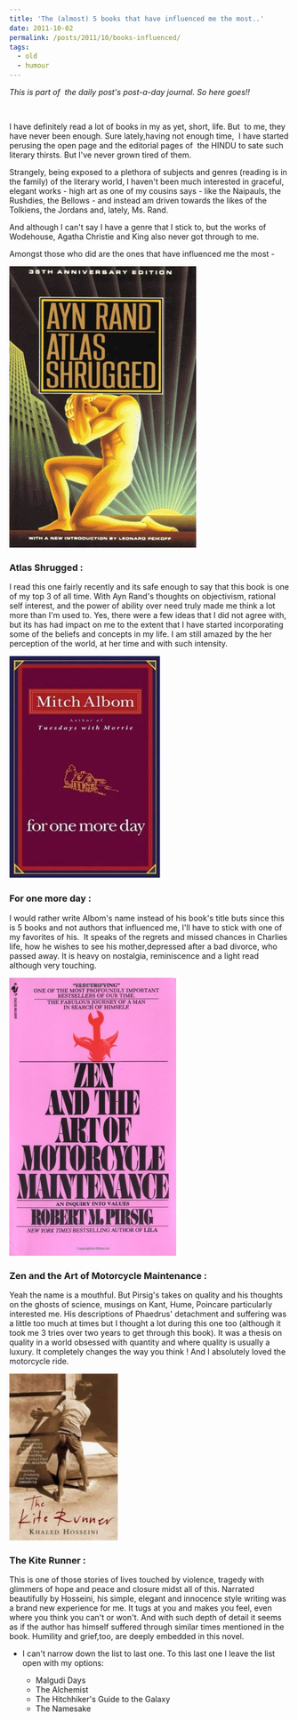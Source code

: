```yaml
---
title: 'The (almost) 5 books that have influenced me the most..'
date: 2011-10-02
permalink: /posts/2011/10/books-influenced/
tags:
  - old
  - humour
---
```

*This is part of  the daily post's post-a-day journal. So here goes!!*

&nbsp;

I have definitely read a lot of books in my as yet, short, life. But  to me, they have never been enough. Sure lately,having not enough time,  I have started perusing the open page and the editorial pages of  the HINDU to sate such literary thirsts. But I've never grown tired of them.

Strangely, being exposed to a plethora of subjects and genres (reading is in the family) of the literary world, I haven't been much interested in graceful, elegant works - high art as one of my cousins says - like the Naipauls, the Rushdies, the Bellows - and instead am driven towards the likes of the Tolkiens, the Jordans and, lately, Ms. Rand.

And although I can't say I have a genre that I stick to, but the works of Wodehouse, Agatha Christie and King also never got through to me.

Amongst those who did are the ones that have influenced me the most -

!["Atlas Shrugged"](/images/2011-10-02/atlasshrugged.jpg)
### Atlas Shrugged : 

I read this one fairly recently and its safe enough to say that this book is one of my top 3 of all time. With Ayn Rand's thoughts on objectivism, rational self interest, and the power of ability over need truly made me think a lot more than I'm used to. Yes, there were a few ideas that I did not agree with, but its has had impact on me to the extent that I have started incorporating some of the beliefs and concepts in my life. I am still amazed by the her perception of the world, at her time and with such intensity.

![For one more day](/images/2011-10-02/foronemoreday.jpg)
### For one more day : 

I would rather write Albom's name instead of his book's title buts since this is 5 books and not authors that influenced me, I'll have to stick with one of my favorites of his.  It speaks of the regrets and missed chances in Charlies life, how he wishes to see his mother,depressed after a bad divorce, who passed away. It is heavy on nostalgia, reminiscence and a light read although very touching.

![Zen and the Art of motorcycle maintenance](/images/2011-10-02/zamm.jpg)
### Zen and the Art of Motorcycle Maintenance : 

Yeah the name is a mouthful. But Pirsig's takes on quality and his thoughts on the ghosts of science, musings on Kant, Hume, Poincare particularly interested me. His descriptions of Phaedrus' detachment and suffering was a little too much at times but I thought a lot during this one too (although it took me 3 tries over two years to get through this book). It was a thesis on quality in a world obsessed with quantity and where quality is usually a luxury. It completely changes the way you think ! And I absolutely loved the motorcycle ride.

![The Kite runner](/images/2011-10-02/thekiterunner.jpg)
### The Kite Runner : 

This is one of those stories of lives touched by violence, tragedy with glimmers of hope and peace and closure midst all of this. Narrated beautifully by Hosseini, his simple, elegant and innocence style writing was a brand new experience for me. It tugs at you and makes you feel, even where you think you can't or won't. And with such depth of detail it seems as if the author has himself suffered through similar times mentioned in the book. Humility and grief,too, are deeply embedded in this novel.

- I can't narrow down the list to last one. To this last one I leave the list open with my options:

	- Malgudi Days
	- The Alchemist
	- The Hitchhiker's Guide to the Galaxy 
	- The Namesake
